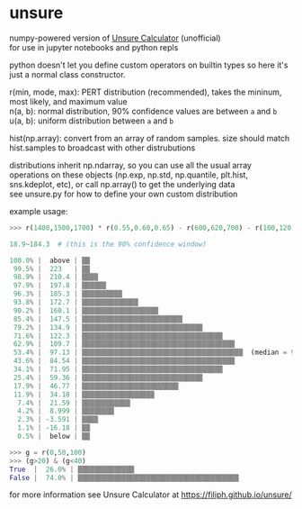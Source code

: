 # unsure
numpy-powered version of [Unsure Calculator](https://filiph.github.io/unsure/) (unofficial)  
for use in jupyter notebooks and python repls

python doesn't let you define custom operators on builtin types so here it's just a normal class constructor.  

r(min, mode, max): PERT distribution (recommended), takes the mininum, most likely, and maximum value  
n(a, b): normal distribution, 90% confidence values are between `a` and `b`  
u(a, b): uniform distribution between `a` and `b`  

hist(np.array): convert from an array of random samples. size should match hist.samples to broadcast with other distrubutions  

distributions inherit np.ndarray, so you can use all the usual array operations on these objects (np.exp, np.std, np.quantile, plt.hist, sns.kdeplot, etc), or call np.array() to get the underlying data  
see unsure.py for how to define your own custom distribution

example usage:
```py
>>> r(1400,1500,1700) * r(0.55,0.60,0.65) - r(600,620,700) - r(100,120,200) - 30 - 20

18.9~184.3  # (this is the 90% confidence window)

100.0% |  above | ▒▒
 99.5% |  223   | ▒▒
 98.9% |  210.4 | ▒▒▒▒
 97.9% |  197.8 | ▒▒▒▒▒▒
 96.3% |  185.3 | ▒▒▒▒▒▒▒▒▒▒
 93.8% |  172.7 | ▒▒▒▒▒▒▒▒▒▒▒▒▒▒
 90.2% |  160.1 | ▒▒▒▒▒▒▒▒▒▒▒▒▒▒▒▒▒▒▒
 85.4% |  147.5 | ▒▒▒▒▒▒▒▒▒▒▒▒▒▒▒▒▒▒▒▒▒▒▒▒▒
 79.2% |  134.9 | ▒▒▒▒▒▒▒▒▒▒▒▒▒▒▒▒▒▒▒▒▒▒▒▒▒▒▒▒▒▒
 71.6% |  122.3 | ▒▒▒▒▒▒▒▒▒▒▒▒▒▒▒▒▒▒▒▒▒▒▒▒▒▒▒▒▒▒▒▒▒▒▒
 62.9% |  109.7 | ▒▒▒▒▒▒▒▒▒▒▒▒▒▒▒▒▒▒▒▒▒▒▒▒▒▒▒▒▒▒▒▒▒▒▒▒▒▒
 53.4% |  97.13 | ▒▒▒▒▒▒▒▒▒▒▒▒▒▒▒▒▒▒▒▒▒▒▒▒▒▒▒▒▒▒▒▒▒▒▒▒▒▒▒▒  (median = 99.07301)
 43.6% |  84.54 | ▒▒▒▒▒▒▒▒▒▒▒▒▒▒▒▒▒▒▒▒▒▒▒▒▒▒▒▒▒▒▒▒▒▒▒▒▒▒
 34.1% |  71.95 | ▒▒▒▒▒▒▒▒▒▒▒▒▒▒▒▒▒▒▒▒▒▒▒▒▒▒▒▒▒▒▒▒▒▒▒
 25.4% |  59.36 | ▒▒▒▒▒▒▒▒▒▒▒▒▒▒▒▒▒▒▒▒▒▒▒▒▒▒▒▒▒▒
 17.9% |  46.77 | ▒▒▒▒▒▒▒▒▒▒▒▒▒▒▒▒▒▒▒▒▒▒▒▒
 11.9% |  34.18 | ▒▒▒▒▒▒▒▒▒▒▒▒▒▒▒▒▒▒
  7.4% |  21.59 | ▒▒▒▒▒▒▒▒▒▒▒▒
  4.2% |  8.999 | ▒▒▒▒▒▒▒▒
  2.3% | -3.591 | ▒▒▒▒
  1.1% | -16.18 | ▒▒
  0.5% |  below | ▒▒

>>> g = r(0,50,100)
>>> (g>20) & (g<40)
True  |  26.0% | ▒▒▒▒▒▒▒▒▒▒▒▒▒▒
False |  74.0% | ▒▒▒▒▒▒▒▒▒▒▒▒▒▒▒▒▒▒▒▒▒▒▒▒▒▒▒▒▒▒▒▒▒▒▒▒▒▒▒▒
```
for more information see Unsure Calculator at https://filiph.github.io/unsure/  
